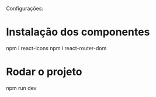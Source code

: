 Configurações:

# Instalação dos componentes 

npm i react-icons 
npm i react-router-dom

# Rodar o projeto
npm run dev